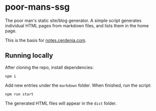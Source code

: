 # poor-mans-ssg
The poor man's static site/blog generator. A simple script generates individual HTML pages from markdown files, and lists them in the home page. 

This is the basis for [notes.cerdenia.com](https://notes.cerdenia.com).

## Running locally

After cloning the repo, install dependencies:

```
npm i
```

Add new entries under the `markdown` folder. When finished, run the script:

```
npm run start
```

The generated HTML files will appear in the `dist` folder.
